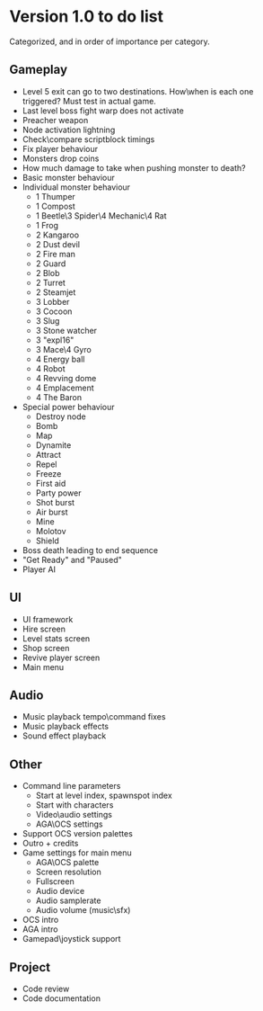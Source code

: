 Version 1.0 to do list
======================
Categorized, and in order of importance per category.

Gameplay
--------
- Level 5 exit can go to two destinations. How\when is each one triggered? Must test in actual game.
- Last level boss fight warp does not activate
- Preacher weapon
- Node activation lightning
- Check\compare scriptblock timings
- Fix player behaviour
- Monsters drop coins
- How much damage to take when pushing monster to death?
- Basic monster behaviour
- Individual monster behaviour
   * 1 Thumper
   * 1 Compost
   * 1 Beetle\3 Spider\4 Mechanic\4 Rat
   * 1 Frog
   * 2 Kangaroo
   * 2 Dust devil
   * 2 Fire man
   * 2 Guard
   * 2 Blob
   * 2 Turret
   * 2 Steamjet
   * 3 Lobber
   * 3 Cocoon
   * 3 Slug
   * 3 Stone watcher
   * 3 "expl16"
   * 3 Mace\4 Gyro
   * 4 Energy ball
   * 4 Robot
   * 4 Revving dome
   * 4 Emplacement
   * 4 The Baron
- Special power behaviour
   * Destroy node
   * Bomb
   * Map
   * Dynamite
   * Attract
   * Repel
   * Freeze
   * First aid
   * Party power
   * Shot burst
   * Air burst
   * Mine
   * Molotov
   * Shield
- Boss death leading to end sequence
- "Get Ready" and "Paused"
- Player AI

UI
--
- UI framework
- Hire screen
- Level stats screen
- Shop screen
- Revive player screen
- Main menu

Audio
-----
- Music playback tempo\command fixes
- Music playback effects
- Sound effect playback

Other
-----
- Command line parameters
   * Start at level index, spawnspot index
   * Start with characters
   * Video\audio settings
   * AGA\OCS settings
- Support OCS version palettes
- Outro + credits
- Game settings for main menu
   * AGA\OCS palette
   * Screen resolution
   * Fullscreen
   * Audio device
   * Audio samplerate
   * Audio volume (music\sfx)
- OCS intro
- AGA intro
- Gamepad\joystick support

Project
-------
- Code review
- Code documentation
